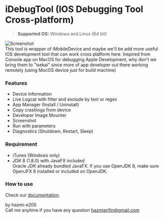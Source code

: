 # iDebugTool (IOS Debugging Tool Cross-platform)
> **Supported OS:** Windows and Linux (64 bit)

![Screenshot](https://i.ibb.co/J7qqPGf/idebugtool-140.png)
<br>This tool is wrapper of iMobileDevice and maybe we'll be add more useful IOS development tool that can work cross platform here. Inspired from Console app on MacOS for debugging Apple Development, why don't we bring them to "isekai" since more of app developer out there working remotely (using MocOS device just for build machine)


### Features
+ Device Information
+ Live Logcat with filter and exclude by text or regex
+ App Manager (Install / Uninstall)
+ Copy crashlogs from device
+ Developer Image Mounter
+ Screenshot
+ Run with parameters
+ Diagnostics (Shutdown, Restart, Sleep)


### Requirement
+ iTunes (Windows only)
+ JDK 8 (1.8.0) with JavaFX included
<br>Oracle JDK already bundled JavaFX. If you use OpenJDK 8, make sure OpenJFX 8 installed or included on OpenJDK.


### How to use
Check our [documentation](https://github.com/hazmi-e205/IOS-Debug-Tool/wiki).


by hazmi-e205
<br>Call me anytime if you have any question hazmiarifin@gmail.com

